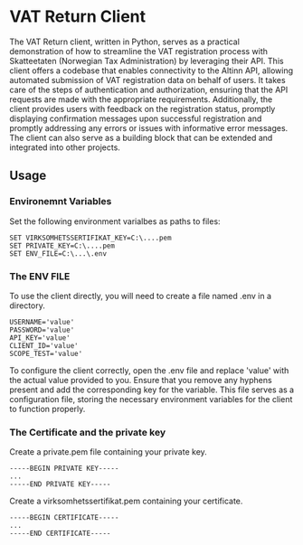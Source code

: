 # VAT Return Client
The VAT Return client, written in Python, serves as a practical demonstration
of how to streamline the VAT registration process with Skatteetaten 
(Norwegian Tax Administration) by leveraging their API. This client offers a 
codebase that enables connectivity to the Altinn API, allowing automated 
submission of VAT registration data on behalf of users. 
It takes care of the steps of authentication and authorization, ensuring that
the API requests are made with the appropriate requirements. Additionally, 
the client provides users with feedback on the registration status,
promptly displaying confirmation messages upon successful registration 
and promptly addressing any errors or issues with informative error messages. 
The client can also serve as a building block 
that can be extended and integrated into other projects.

## Usage
### Environemnt Variables
Set the following environment varialbes as paths to files:
````shell
SET VIRKSOMHETSSERTIFIKAT_KEY=C:\....pem
SET PRIVATE_KEY=C:\....pem
SET ENV_FILE=C:\...\.env
````

### The ENV FILE
To use the client directly, you will need to create a file named .env in a 
directory.
````text
USERNAME='value'
PASSWORD='value'
API_KEY='value'
CLIENT_ID='value'
SCOPE_TEST='value'
````
To configure the client correctly, open the .env file and replace 'value' with 
the actual value provided to you. Ensure that you remove any hyphens present 
and add the corresponding key for the variable. This file serves as a 
configuration file, storing the necessary environment variables for the client 
to function properly. 

### The Certificate and the private key
Create a private.pem file containing your private key.
````text
-----BEGIN PRIVATE KEY-----
...
-----END PRIVATE KEY-----
````
Create a virksomhetssertifikat.pem containing your certificate.
````text
-----BEGIN CERTIFICATE-----
...
-----END CERTIFICATE-----
````
